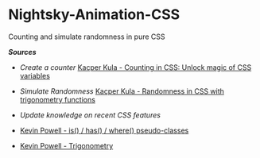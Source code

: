 # Nightsky-Animation-CSS
Counting and simulate randomness in pure CSS

**_Sources_**
* _Create a counter_
[Kacper Kula - Counting in CSS: Unlock magic of CSS variables](https://medium.com/hypersphere-codes/counting-in-css-unlock-magic-of-css-variables-8e610881097a)

* _Simulate Randomness_
[Kacper Kula - Randomness in CSS with trigonometry functions](https://medium.com/hypersphere-codes/randomness-in-css-with-trigonometry-functions-fac71c89cd23)

* _Update knowledge on recent CSS features_
 * [Kevin Powell - is() / has() / where() pseudo-classes](https://www.youtube.com/watch?v=3ncFpP8GP4g)
 * [Kevin Powell - Trigonometry](https://www.youtube.com/watch?v=eO33Rh3GFGk)
